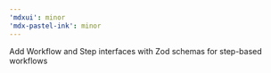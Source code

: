 ```yaml
---
'mdxui': minor
'mdx-pastel-ink': minor
---
```


Add Workflow and Step interfaces with Zod schemas for step-based workflows
